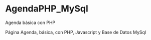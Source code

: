 # AgendaPHP_MySql
Agenda básica con PHP

Página Agenda, básica, con PHP, Javascript y Base de Datos MySql
